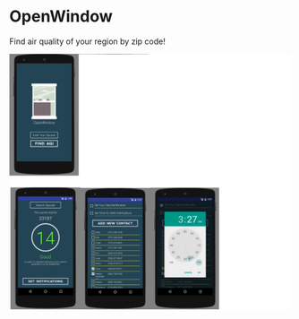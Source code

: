 # OpenWindow

Find air quality of your region by zip code!

![alt text](screenshot/5.png "main page")

